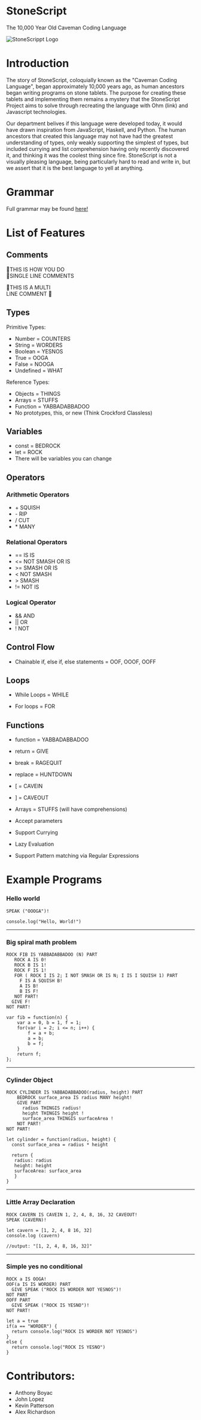 # StoneScript
The 10,000 Year Old Caveman Coding Language

![StoneScrippt Logo](https://i.imgur.com/dvywB1b.png)


# Introduction
The story of StoneScript, coloquially known as the "Caveman Coding Language", began 
approximately 10,000 years ago, as human ancestors began
writing programs on stone tablets. The purpose for creating these tablets and implementing
them remains a mystery that the StoneScript Project aims to solve through recreating the 
language with Ohm (link) and Javascript technologies. 


Our department belives if this language were developed today, it would have drawn 
inspiration from JavaScript, Haskell, and Python. 
The human ancestors that created this language may not have had the greatest 
understanding of types, only weakly supporting the simplest of types, but included 
currying and list comprehension having only recently discovered it, and thinking it 
was the coolest thing since fire. StoneScript is not a visually pleasing language, 
being particularly hard to read and write in, but we assert that it is the best 
language to yell at anything.

# Grammar

Full grammar may be found [here!](https://github.com/johnllopez616/stonescript/blob/master/syntax/stonescript.ohm)

# List of Features

## Comments
 🦖THIS IS HOW YOU DO <br/>
 🦖SINGLE LINE COMMENTS

🦕THIS IS A MULTI <br/>
LINE COMMENT 🦕

## Types

Primitive Types:
* Number = COUNTERS
* String = WORDERS
* Boolean = YESNOS
* True = OOGA	
* False = NOOGA
* Undefined = WHAT


Reference Types:
* Objects = THINGS
* Arrays = STUFFS
* Function = YABBADABBADOO
* No prototypes, this, or new (Think Crockford Classless)

## Variables 

* const = BEDROCK <br/>
* let = ROCK <br/>
* There will be variables you can change 

## Operators
### Arithmetic Operators
* \+ SQUISH
* \- RIP 
* \/ CUT 
* \* MANY

### Relational Operators
* == IS IS
* <= NOT SMASH OR IS
* \>= SMASH OR IS
* < NOT SMASH
* \> SMASH
* != NOT IS

### Logical Operator
* && AND
* || OR
* ! NOT

## Control Flow

* Chainable if, else if, else statements = OOF, OOOF, OOFF

## Loops
* While Loops = WHILE

* For loops = FOR

## Functions

* function = YABBADABBADOO
* return = GIVE
* break = RAGEQUIT
* replace = HUNTDOWN
* \[ = CAVEIN
* ] = CAVEOUT

* Arrays = STUFFS (will have comprehensions)
* Accept parameters
* Support Currying
* Lazy Evaluation
* Support Pattern matching via Regular Expressions

# Example Programs

### Hello world

```
SPEAK ("OOOGA")!
```

```
console.log("Hello, World!")
```

<hr>

### Big spiral math problem

```
ROCK FIB IS YABBADABBADOO (N) PART
   ROCK A IS 0!
   ROCK B IS 1!
   ROCK F IS 1!
   FOR ( ROCK I IS 2; I NOT SMASH OR IS N; I IS I SQUISH 1) PART
     F IS A SQUISH B!
     A IS B!
     B IS F!
   NOT PART!
  GIVE F!
NOT PART!
```

```
var fib = function(n) {
    var a = 0, b = 1, f = 1;
    for(var i = 2; i <= n; i++) {
        f = a + b;
        a = b;
        b = f;
    }
    return f;
};
```
<hr>

### Cylinder Object

``` 
ROCK CYLINDER IS YABBADABBADOO(radius, height) PART
    BEDROCK surface_area IS radius MANY height!
    GIVE PART
      radius THINGIS radius!
      height THINGIS height !
      surface_area THINGIS surfaceArea !
    NOT PART!
NOT PART!
```

```
let cylinder = function(radius, height) {
  const surface_area = radius * height
  
  return {
   radius: radius
   height: height
   surfaceArea: surface_area
   }
}
```
<hr>

### Little Array Declaration

```
ROCK CAVERN IS CAVEIN 1, 2, 4, 8, 16, 32 CAVEOUT!
SPEAK (CAVERN)!
```

```
let cavern = [1, 2, 4, 8 16, 32]
console.log (cavern)

//output: "[1, 2, 4, 8, 16, 32]"
```
<hr>

### Simple yes no conditional

```
ROCK a IS OOGA!
OOF(a IS IS WORDER) PART
  GIVE SPEAK ("ROCK IS WORDER NOT YESNOS")!
NOT PART 
OOFF PART
  GIVE SPEAK ("ROCK IS YESNO")!
NOT PART!
```

```
let a = true
if(a == "WORDER") {
  return console.log("ROCK IS WORDER NOT YESNOS")
}
else {
  return console.log("ROCK IS YESNO")
}
```



# Contributors:
* Anthony Boyac 
* John Lopez
* Kevin Patterson
* Alex Richardson
